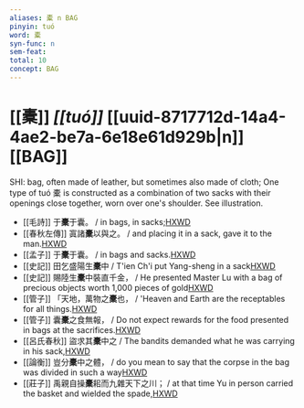 ```yaml
---
aliases: 橐 n BAG
pinyin: tuó
word: 橐
syn-func: n
sem-feat: 
total: 10
concept: BAG 
---
```

# [[橐]] *[[tuó]]*  [[uuid-8717712d-14a4-4ae2-be7a-6e18e61d929b|n]] [[BAG]]
SHI: bag, often made of leather, but sometimes also made of cloth; One type of tuó 橐 is constructed as a combination of two sacks with their openings close together, worn over one's shoulder. See illustration.
 - [[毛詩]] 于**橐**于囊。 / in bags, in sacks;[HXWD](https://hxwd.org/textview.html?location=KR1c0001_tls_024-47a.7)
 - [[春秋左傳]] 寘諸**橐**以與之。 / and placing it in a sack, gave it to the man.[HXWD](https://hxwd.org/textview.html?location=KR1e0001_tls_007-43a.19)
 - [[孟子]] 于**橐**于囊。 / in bags and sacks.[HXWD](https://hxwd.org/textview.html?location=KR1h0001_tls_002-37a.7)
 - [[史記]] 田乞盛陽生**橐**中
                     / T'ien Ch'i put Yang-sheng in a sack[HXWD](https://hxwd.org/textview.html?location=KR2a0001_tls_032-70a.38)
 - [[史記]] 賜陸生**橐**中裝直千金， / He presented Master Lu with a bag of precious objects worth 1,000 pieces of gold[HXWD](https://hxwd.org/textview.html?location=KR2a0001_tls_097-11a.42)
 - [[管子]] 「天地，萬物之**橐**也， / 'Heaven and Earth are the receptables for all things.[HXWD](https://hxwd.org/textview.html?location=KR3c0001_tls_004-68a.5)
 - [[管子]] 囊**橐**之食無報， / Do not expect rewards for the food presented in bags at the sacrifices.[HXWD](https://hxwd.org/textview.html?location=KR3c0001_tls_012-78a.9)
 - [[呂氏春秋]] 盜求其**橐**中之 / The bandits demanded what he was carrying in his sack,[HXWD](https://hxwd.org/textview.html?location=KR3j0009_tls_014-45a.5)
 - [[論衡]] 豈分**橐**中之體， / do you mean to say that the corpse in the bag was divided in such a way[HXWD](https://hxwd.org/textview.html?location=KR3j0080_tls_016-34a.13)
 - [[莊子]] 禹親自操**橐**耜而九雜天下之川； / at that time Yu in person carried the basket and wielded the spade,[HXWD](https://hxwd.org/textview.html?location=KR5c0126_tls_033-6a.10)
